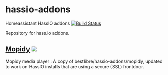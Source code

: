 # hassio-addons
Homeassistant HassIO addons
[![Build Status](https://travis-ci.org/kloving/hassio-addons.svg?branch=master)](https://travis-ci.org/kloving/hassio-addons)

Repository for hass.io addons.

## [Mopidy](https://github.com/kloving/hassio-addons/tree/master/mopidy) [![](https://images.microbadger.com/badges/version/kloving/mopidy-armv7.svg)](https://microbadger.com/images/kloving/mopidy-armv7 "Get your own version badge on microbadger.com")

Mopidy media player : A copy of bestlibre/hassio-addons/mopidy, updated to work on HassIO installs that are using a secure (SSL) frontdoor.

